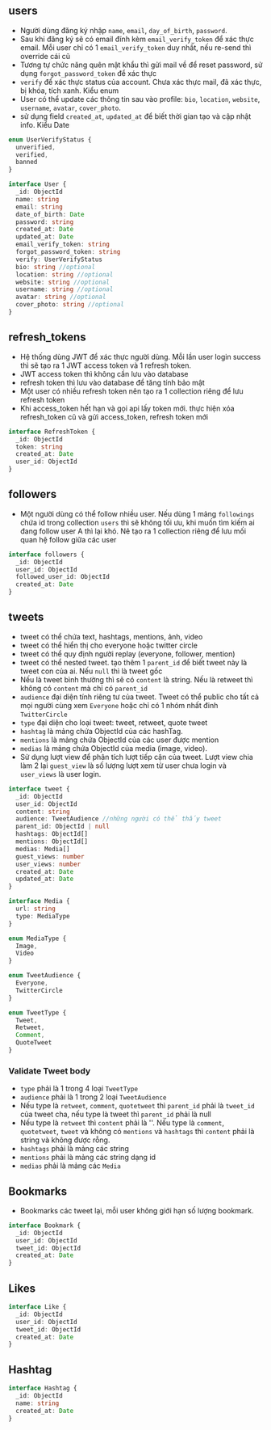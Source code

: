 ## users

- Người dùng đăng ký nhập `name`, `email`, `day_of_birth`, `password`.
- Sau khi đăng ký sẽ có email đính kèm `email_verify_token` để xác thực email. Mỗi user chỉ có 1 `email_verify_token` duy nhất, nếu re-send thì override cái cũ
- Tương tự chức năng quên mật khẩu thì gửi mail về để reset password, sử dụng `forgot_password_token` để xác thực
- `verify` để xác thực status của account. Chưa xác thực mail, đã xác thực, bị khóa, tích xanh. Kiểu enum
- User có thể update các thông tin sau vào profile: `bio`, `location`, `website`, `username`, `avatar`, `cover_photo`.
- sử dụng field `created_at`, `updated_at` để biết thời gian tạo và cập nhật info. Kiểu Date

```ts
enum UserVerifyStatus {
  unverified,
  verified,
  banned
}

interface User {
  _id: ObjectId
  name: string
  email: string
  date_of_birth: Date
  password: string
  created_at: Date
  updated_at: Date
  email_verify_token: string
  forgot_password_token: string
  verify: UserVerifyStatus
  bio: string //optional
  location: string //optional
  website: string //optional
  username: string //optional
  avatar: string //optional
  cover_photo: string //optional
}
```

## refresh_tokens

- Hệ thống dùng JWT để xác thực người dùng. Mỗi lần user login success thì sẽ tạo ra 1 JWT access token và 1 refresh token.
- JWT access token thì không cần lưu vào database
- refresh token thì lưu vào database để tăng tính bảo mật
- Một user có nhiều refresh token nên tạo ra 1 collection riêng để lưu refresh token
- Khi access_token hết hạn và gọi api lấy token mới. thực hiện xóa refresh_token cũ và gửi access_token, refresh token mới

```ts
interface RefreshToken {
  _id: ObjectId
  token: string
  created_at: Date
  user_id: ObjectId
}
```

## followers

- Một người dùng có thể follow nhiều user. Nếu dùng 1 mảng `followings` chứa id trong collection `users` thì sẽ không tối ưu, khi muốn tìm kiếm ai đang follow user A thì lại khó. Nê tạo ra 1 collection riêng để lưu mối quan hệ follow giữa các user

```ts
interface followers {
  _id: ObjectId
  user_id: ObjectId
  followed_user_id: ObjectId
  created_at: Date
}
```

## tweets

- tweet có thể chứa text, hashtags, mentions, ảnh, video
- tweet có thể hiển thị cho everyone hoặc twitter circle
- tweet có thể quy định người replay (everyone, follower, mention)
- tweet có thể nested tweet. tạo thêm 1 `parent_id` để biết tweet này là tweet con của ai. Nếu `null` thì là tweet gốc
- Nếu là tweet bình thường thì sẽ có `content` là string. Nếu là retweet thì không có `content` mà chỉ có `parent_id`
- `audience` đại diện tính riêng tư của tweet. Tweet có thể public cho tất cả mọi người cùng xem `Everyone` hoặc chỉ có 1 nhóm nhất đinh `TwitterCircle`
- `type` đại diện cho loại tweet: tweet, retweet, quote tweet
- `hashtag` là mảng chứa ObjectId của các hashTag.
- `mentions` là mảng chứa ObjectId của các user được mention
- `medias` là mảng chứa ObjectId của media (image, video).
- Sử dụng lượt view để phân tích lượt tiếp cận của tweet. Lượt view chia làm 2 lại `guest_view` là số lượng lượt xem từ user chưa login và `user_views` là user login.

```ts
interface tweet {
  _id: ObjectId
  user_id: ObjectId
  content: string
  audience: TweetAudience //những người có thể thấy tweet
  parent_id: ObjectId | null
  hashtags: ObjectId[]
  mentions: ObjectId[]
  medias: Media[]
  guest_views: number
  user_views: number
  created_at: Date
  updated_at: Date
}
```

```ts
interface Media {
  url: string
  type: MediaType
}

enum MediaType {
  Image,
  Video
}

enum TweetAudience {
  Everyone,
  TwitterCircle
}

enum TweetType {
  Tweet,
  Retweet,
  Comment,
  QuoteTweet
}
```

### Validate Tweet body

- `type` phải là 1 trong 4 loại `TweetType`
- `audience` phải là 1 trong 2 loại `TweetAudience`
- Nếu type là `retweet`, `comment`, `quotetweet` thì `parent_id` phải là `tweet_id` của tweet cha, nếu type là tweet thì `parent_id` phải là null
- Nếu type là `retweet` thì `content` phải là ''. Nếu type là `comment`, `quotetweet`, `tweet` và không có `mentions` và `hashtags` thì `content` phải là string và không được rỗng.
- `hashtags` phải là mảng các string
- `mentions` phải là mảng các string dạng id
- `medias` phải là mảng các `Media`

## Bookmarks

- Bookmarks các tweet lại, mỗi user không giới hạn số lượng bookmark.

```ts
interface Bookmark {
  _id: ObjectId
  user_id: ObjectId
  tweet_id: ObjectId
  created_at: Date
}
```

## Likes

```ts
interface Like {
  _id: ObjectId
  user_id: ObjectId
  tweet_id: ObjectId
  created_at: Date
}
```

## Hashtag

```ts
interface Hashtag {
  _id: ObjectId
  name: string
  created_at: Date
}
```
